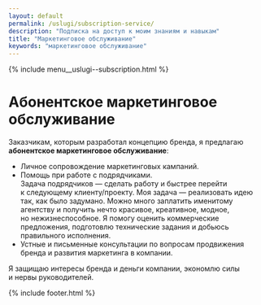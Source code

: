 ```yaml
---
layout: default
permalink: /uslugi/subscription-service/
description: "Подписка на доступ к моим знаниям и навыкам"
title: "Маркетинговое обслуживание"
keywords: "маркетинговое обслуживание"
---
```


<div class="body__container">
  
  {% include menu__uslugi--subscription.html %}

<main class="section__content row-gap--m">
       


<div class="intro max-width-text h1"><h1 class="inline bold">Абонентское маркетинговое обслуживание</h1> </div>

<p> Заказчикам, которым разработал концепцию бренда, я&nbsp;предлагаю <b>абонентское маркетинговое обслуживание</b>: </p>
		<ul class="row-gap--s"> 
			<li class="list-li">Личное сопровождение маркетинговых кампаний. </li>
			<li class="list-li">Помощь при работе с&nbsp;подрядчиками. <br/>
		 Задача подрядчиков&nbsp;— сделать работу и&nbsp;быстрее перейти к&nbsp;следующему клиенту/проекту. Моя задача&nbsp;— реализовать идею так, как было задумано. Можно много заплатить именитому агентству и&nbsp;получить нечто красивое, креативное, модное, но&nbsp;нежизнеспособное. Я&nbsp;помогу оценить коммерческие предложения, подготовлю технические задания и&nbsp;добьюсь правильного исполнения. 
			</li>
			<li class="list-li">Устные и&nbsp;письменные консультации по&nbsp;вопросам продвижения бренда и&nbsp;развития маркетинга в&nbsp;компании. </li>
		</ul>
		<p>Я&nbsp;защищаю интересы бренда и&nbsp;деньги компании, экономлю силы и&nbsp;нервы руководителей. </p>






        
    
</main>

{% include footer.html %}
</div>




